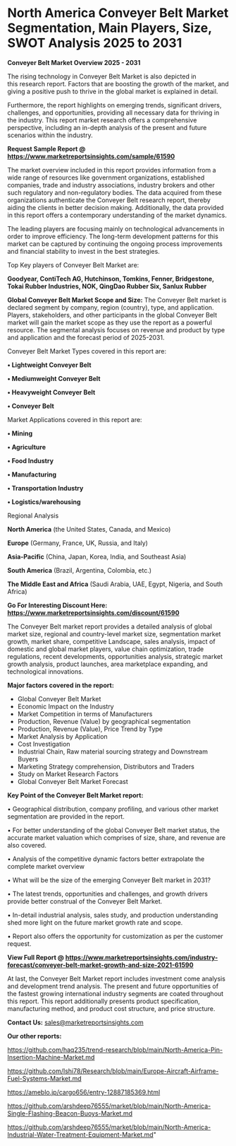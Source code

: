 # North America Conveyer Belt Market Segmentation, Main Players, Size, SWOT Analysis 2025 to 2031

<Strong> Conveyer Belt Market Overview 2025 - 2031</strong>

The rising technology in Conveyer Belt Market is also depicted in this research report. Factors that are boosting the growth of the market, and giving a positive push to thrive in the global market is explained in detail.

Furthermore, the report highlights on emerging trends, significant drivers, challenges, and opportunities, providing all necessary data for thriving in the industry. This report market research offers a comprehensive perspective, including an in-depth analysis of the present and future scenarios within the industry.

<strong>Request Sample Report @ <a href=https://www.marketreportsinsights.com/sample/61590>https://www.marketreportsinsights.com/sample/61590</a></strong>

The market overview included in this report provides information from a wide range of resources like government organizations, established companies, trade and industry associations, industry brokers and other such regulatory and non-regulatory bodies. The data acquired from these organizations authenticate the Conveyer Belt research report, thereby aiding the clients in better decision making. Additionally, the data provided in this report offers a contemporary understanding of the market dynamics.

The leading players are focusing mainly on technological advancements in order to improve efficiency. The long-term development patterns for this market can be captured by continuing the ongoing process improvements and financial stability to invest in the best strategies.

Top Key players of Conveyer Belt Market are:

<strong>Goodyear, ContiTech AG, Hutchinson, Tomkins, Fenner, Bridgestone, Tokai Rubber Industries, NOK, QingDao Rubber Six, Sanlux Rubber</strong>

<strong><b>Global Conveyer Belt Market Scope and Size:</b></strong>
The Conveyer Belt market is declared segment by company, region (country), type, and application. Players, stakeholders, and other participants in the global Conveyer Belt market will gain the market scope as they use the report as a powerful resource. The segmental analysis focuses on revenue and product by type and application and the forecast period of 2025-2031.

Conveyer Belt Market Types covered in this report are:

<strong>• Lightweight Conveyer Belt

• Mediumweight Conveyer Belt

• Heavyweight Conveyer Belt

• Conveyer Belt</strong>

Market Applications covered in this report are:

<strong>• Mining

• Agriculture

• Food Industry

• Manufacturing

• Transportation Industry

• Logistics/warehousing</strong> 

Regional Analysis

<strong>North America</strong> (the United States, Canada, and Mexico)

<strong>Europe</strong> (Germany, France, UK, Russia, and Italy)

<strong>Asia-Pacific</strong> (China, Japan, Korea, India, and Southeast Asia)

<strong>South America</strong> (Brazil, Argentina, Colombia, etc.)

<strong>The Middle East and Africa</strong> (Saudi Arabia, UAE, Egypt, Nigeria, and South Africa)

<strong>Go For Interesting Discount Here: <a href=https://www.marketreportsinsights.com/discount/61590>https://www.marketreportsinsights.com/discount/61590</a></strong>

The Conveyer Belt market report provides a detailed analysis of global market size, regional and country-level market size, segmentation market growth, market share, competitive Landscape, sales analysis, impact of domestic and global market players, value chain optimization, trade regulations, recent developments, opportunities analysis, strategic market growth analysis, product launches, area marketplace expanding, and technological innovations.

<strong><b>Major factors covered in the report:</b></strong>
<ul>
  <li>Global Conveyer Belt Market </li>
  <li>Economic Impact on the Industry</li>
  <li>Market Competition in terms of Manufacturers</li>
  <li>Production, Revenue (Value) by geographical segmentation</li>
  <li>Production, Revenue (Value), Price Trend by Type</li>
  <li>Market Analysis by Application</li>
  <li>Cost Investigation</li>
  <li>Industrial Chain, Raw material sourcing strategy and Downstream Buyers</li>
  <li>Marketing Strategy comprehension, Distributors and Traders</li>
  <li>Study on Market Research Factors</li>
  <li>Global Conveyer Belt Market Forecast</li>
</ul>

<strong><b>Key Point of the Conveyer Belt Market report:</b></strong>

• Geographical distribution, company profiling, and various other market segmentation are provided in the report.

• For better understanding of the global Conveyer Belt market status, the accurate market valuation which comprises of size, share, and revenue are also covered.

• Analysis of the competitive dynamic factors better extrapolate the complete market overview

• What will be the size of the emerging Conveyer Belt market in 2031?

• The latest trends, opportunities and challenges, and growth drivers provide better construal of the Conveyer Belt Market.

• In-detail industrial analysis, sales study, and production understanding shed more light on the future market growth rate and scope.

• Report also offers the opportunity for customization as per the customer request.

<strong><b>View Full Report @ <a href=https://www.marketreportsinsights.com/industry-forecast/conveyer-belt-market-growth-and-size-2021-61590>https://www.marketreportsinsights.com/industry-forecast/conveyer-belt-market-growth-and-size-2021-61590</a></b></strong>


At last, the Conveyer Belt Market report includes investment come analysis and development trend analysis. The present and future opportunities of the fastest growing international industry segments are coated throughout this report. This report additionally presents product specification, manufacturing method, and product cost structure, and price structure.

<strong>Contact Us:</strong>
sales@marketreportsinsights.com

<strong>Our other reports:</strong>

<a href=https://github.com/haq235/trend-research/blob/main/North-America-Pin-Insertion-Machine-Market.md>https://github.com/haq235/trend-research/blob/main/North-America-Pin-Insertion-Machine-Market.md</a>

<a href=https://github.com/Ishi78/Research/blob/main/Europe-Aircraft-Airframe-Fuel-Systems-Market.md>https://github.com/Ishi78/Research/blob/main/Europe-Aircraft-Airframe-Fuel-Systems-Market.md</a>

<a href=https://ameblo.jp/cargo656/entry-12887185369.html>https://ameblo.jp/cargo656/entry-12887185369.html</a>

<a href=https://github.com/arshdeep76555/market/blob/main/North-America-Single-Flashing-Beacon-Buoys-Market.md>https://github.com/arshdeep76555/market/blob/main/North-America-Single-Flashing-Beacon-Buoys-Market.md</a>

<a href=https://github.com/arshdeep76555/market/blob/main/North-America-Industrial-Water-Treatment-Equipment-Market.md>https://github.com/arshdeep76555/market/blob/main/North-America-Industrial-Water-Treatment-Equipment-Market.md</a>"

